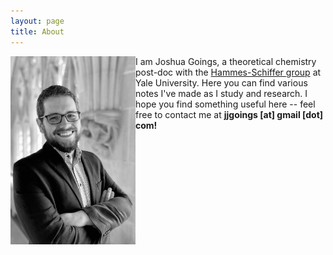 ```yaml
---
layout: page
title: About
---
```

<p> <img style="float: left;" src="assets/portrait.jpg" width="200"> I am Joshua Goings, a theoretical chemistry post-doc with the <a href="http://hammes-schiffer-group.org/">Hammes-Schiffer group</a> at Yale University. Here you can find various notes I've made as I study and research. I hope you find something useful here -- feel free to contact me at <b> jjgoings [at] gmail [dot] com!</b></p>



